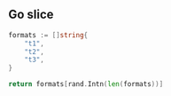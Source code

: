 ## Go slice

```go
formats := []string{
	"t1",
	"t2",
	"t3",
}

return formats[rand.Intn(len(formats))]
```
